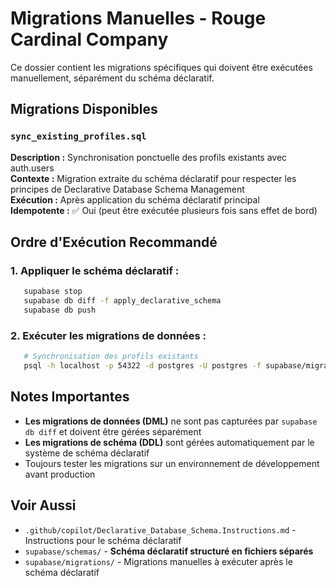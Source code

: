 # Migrations Manuelles - Rouge Cardinal Company

Ce dossier contient les migrations spécifiques qui doivent être exécutées manuellement, séparément du schéma déclaratif.

## Migrations Disponibles

### `sync_existing_profiles.sql`

**Description :** Synchronisation ponctuelle des profils existants avec auth.users  
**Contexte :** Migration extraite du schéma déclaratif pour respecter les principes de Declarative Database Schema Management  
**Exécution :** Après application du schéma déclaratif principal  
**Idempotente :** ✅ Oui (peut être exécutée plusieurs fois sans effet de bord)

## Ordre d'Exécution Recommandé

### 1. **Appliquer le schéma déclaratif :**

```bash
   supabase stop
   supabase db diff -f apply_declarative_schema
   supabase db push
```

### 2. **Exécuter les migrations de données :**

```bash
   # Synchronisation des profils existants
   psql -h localhost -p 54322 -d postgres -U postgres -f supabase/migrations/sync_existing_profiles.sql
```

## Notes Importantes

- **Les migrations de données (DML)** ne sont pas capturées par `supabase db diff` et doivent être gérées séparément
- **Les migrations de schéma (DDL)** sont gérées automatiquement par le système de schéma déclaratif
- Toujours tester les migrations sur un environnement de développement avant production

## Voir Aussi

- `.github/copilot/Declarative_Database_Schema.Instructions.md` - Instructions pour le schéma déclaratif
- `supabase/schemas/` - **Schéma déclaratif structuré en fichiers séparés**
- `supabase/migrations/` - Migrations manuelles à exécuter après le schéma déclaratif
